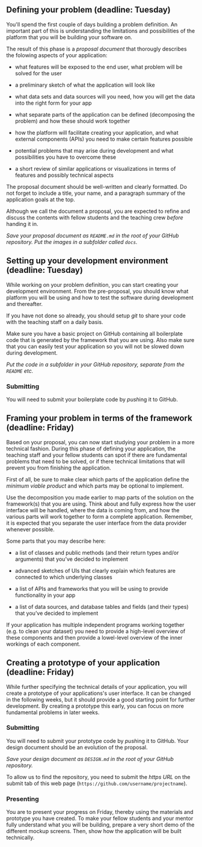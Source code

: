 ## Defining your problem (deadline: Tuesday)

You'll spend the first couple of days building a problem definition. An
important part of this is understanding the limitations and possibilities of
the platform that you will be building your software on.

The result of this phase is a *proposal document* that thorougly describes the
folowing aspects of your application:

- what features will be exposed to the end user, what problem will be solved
  for the user

- a preliminary sketch of what the application will look like

- what data sets and data sources will you need, how you will get the data into
  the right form for your app

- what separate parts of the application can be defined (decomposing the
  problem) and how these should work together

- how the platform will facilitate creating your application, and what external
  components (APIs) you need to make certain features possible

- potential problems that may arise during development and what possibilities
  you have to overcome these

- a short review of similar applications or visualizations in terms of features and possibly technical aspects

The proposal document should be well-written and clearly formatted. Do not
forget to include a title, your name, and a paragraph summary of the
application goals at the top.

Although we call the document a proposal, you are expected to refine and
discuss the contents with fellow students and the teaching crew *before*
handing it in.

*Save your proposal document as `README.md` in the root of your GitHub repository. Put the images in a subfolder called `docs`.*

## Setting up your development environment (deadline: Tuesday)

While working on your problem definition, you can start creating your
development environment. From the pre-proposal, you should know what platform
you will be using and how to test the software during development and
thereafter.

If you have not done so already, you should setup *git* to share your code with
the teaching staff on a daily basis.

Make sure you have a basic project on GitHub containing all boilerplate code
that is generated by the framework that you are using. Also make sure that you
can easily test your application so you will not be slowed down during
development.

*Put the code in a subfolder in your GitHub repository, separate from the `README` etc.*

### Submitting

You will need to submit your boilerplate code by *push*ing it to GitHub.

## Framing your problem in terms of the framework (deadline: Friday)

Based on your proposal, you can now start studying your problem in a more
technical fashion. During this phase of defining your application, the teaching
staff and your fellow students can spot if there are fundamental
problems that need to be solved, or if there technical limitations that will
prevent you from finishing the application.

First of all, be sure to make clear which parts of the application define the *minimum viable product* and which parts may be optional to implement.

Use the decomposition you made earlier to map parts of the solution on the
framework(s) that you are using. Think about and fully express how the user
interface will be handled, where the data is coming from, and how the various
parts will work together to form a complete application. Remember, it is
expected that you separate the user interface from the data provider whenever
possible.

Some parts that you may describe here:

- a list of classes and public methods (and their return types and/or
  arguments) that you’ve decided to implement

- advanced sketches of UIs that clearly explain which features are connected to
  which underlying classes

- a list of APIs and frameworks that you will be using to provide functionality
  in your app

- a list of data sources, and database tables and fields (and their types) that
  you’ve decided to implement

If your application has multiple independent programs working together (e.g. to
clean your dataset) you need to provide a high-level overview of these
components and then provide a lowel-level overview of the inner workings of
each component.

## Creating a prototype of your application (deadline: Friday)

While further specifying the technical details of your application, you will
create a prototype of your applications's user interface. It can be changed in
the following weeks, but it should provide a good starting point for further
development. By creating a prototype this early, you can focus on more
fundamental problems in later weeks.

### Submitting

You will need to submit your prototype code by *push*ing it to GitHub. Your
design document should be an evolution of the proposal.

*Save your design document as `DESIGN.md` in the root of your GitHub repository.*

To allow us to find the repository, you need to submit the *https URL* on the submit tab of this web page (`https://github.com/username/projectname`).

### Presenting

You are to present your progress on Friday, thereby using the materials and
prototype you have created. To make your fellow students and your mentor fully
understand what you will be building, prepare a very short demo of the
different mockup screens. Then, show how the application will be built
technically.
